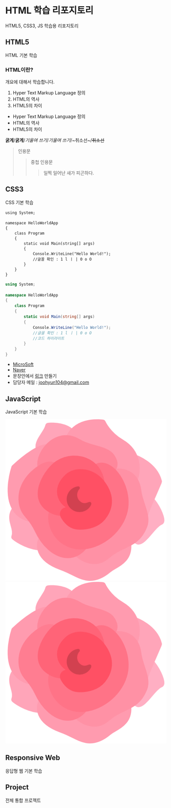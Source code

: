 # HTML 학습 리포지토리
HTML5, CSS3, JS 학습용 리포지토리

## HTML5
HTML 기본 학습

### HTML이란?
개요에 대해서 학습합니다.
1. Hyper Text Markup Language 정의
2. HTML의 역사
3. HTML5의 차이

- Hyper Text Markup Language 정의
- HTML의 역사
- HTML5의 차이

__굵게__/**굵게**/_기울여 쓰기_/*기울여 쓰기*/~취소선~/~~취소선~~

> 인용문
>> 중첩 인용문
>>> 일찍 일어난 새가 피곤하다.

## CSS3
CSS 기본 학습

```
using System;

namespace HelloWorldApp
{
    class Program
    {
        static void Main(string[] args)
        {
            Console.WriteLine("Hello World!");
            //글꼴 확인 : 1 l ㅣ | 0 o O
        }
    }
}

```

```c#
using System;

namespace HelloWorldApp
{
    class Program
    {
        static void Main(string[] args)
        {
            Console.WriteLine("Hello World!");
            //글꼴 확인 : 1 l ㅣ | 0 o O
            //코드 하이라이트
        }
    }
}

```

- [MicroSoft](https://www.microsoft.com)
- [Naver](https://www.naver.com)
- 문장안에서 [링크](https://www.google.com "GOOGLE") 만들기
- 담당자 메일 : <joohyun104@gmail.com>

## JavaScript
JavaScript 기본 학습

![이미지연습](https://github.com/joohy97/StudyHTML/blob/main/ref_images/rose.png "절대경로")
![이미지연습](/ref_images/rose.png "절대경로")

## Responsive Web
응답형 웹 기본 학습

## Project
전체 통합 프로젝트
